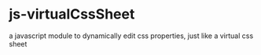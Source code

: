 # js-virtualCssSheet
a javascript module to dynamically edit css properties, just like a virtual css sheet
